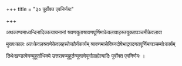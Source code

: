 +++
title = "३० पूर्वोक्त एवनिर्णयः"

+++

अथकाण्वमाध्यन्दिनादिकात्यायनानां श्रवणयुताश्रावणपूर्णिमाकेवलावाहस्तयुक्तापञ्चमीकेवलावा

मुख्यःकालः अतःकेवलश्रवणेकेवलहस्तेचतैर्नकार्यम् श्रावणमासेविघ्नदोषेभाद्रपदगतपूर्णिमापञ्चम्योःकार्यम्

तिथेःखण्डत्वेषण्मुहूर्ताधिक्ये उत्तराषण्मुहूर्तन्यूनत्वेपूर्वाग्राह्येत्यादिः पूर्वोक्त एवनिर्णयः ।
